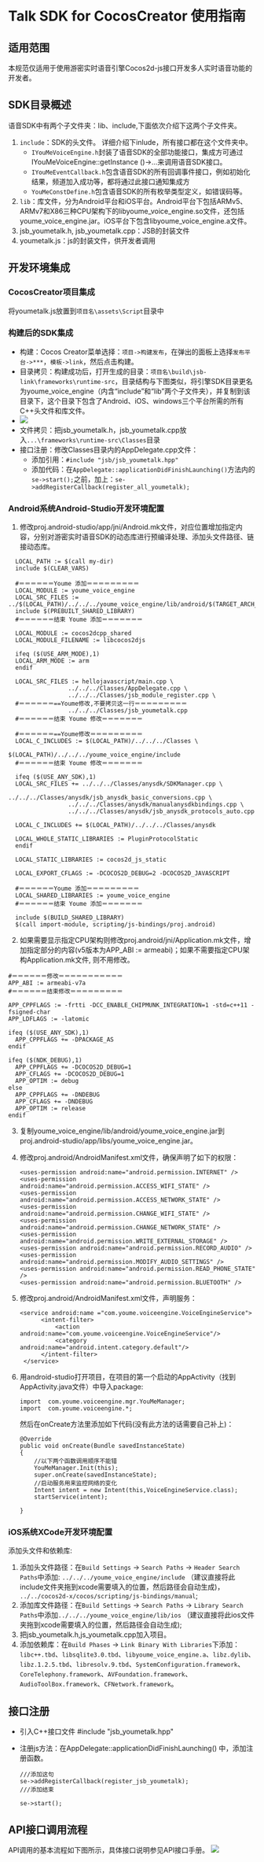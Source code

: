 # Talk SDK for CocosCreator 使用指南

## 适用范围

本规范仅适用于使用游密实时语音引擎Cocos2d-js接口开发多人实时语音功能的开发者。

## SDK目录概述

语音SDK中有两个子文件夹：lib、include,下面依次介绍下这两个子文件夹。

1. `include`：SDK的头文件。
详细介绍下inlude，所有接口都在这个文件夹中。
    * `IYouMeVoiceEngine.h`封装了语音SDK的全部功能接口，集成方可通过IYouMeVoiceEngine::getInstance ()->…来调用语音SDK接口。
    * `IYouMeEventCallback.h`包含语音SDK的所有回调事件接口，例如初始化结果，频道加入成功等，都将通过此接口通知集成方
    * `YouMeConstDefine.h`包含语音SDK的所有枚举类型定义，如错误码等。
2. `lib`：库文件，分为Android平台和iOS平台。Android平台下包括ARMv5、ARMv7和X86三种CPU架构下的libyoume_voice_engine.so文件，还包括youme_voice_engine.jar。iOS平台下包含libyoume_voice_engine.a文件。
3. jsb_youmetalk.h, jsb_youmetalk.cpp：JSB的封装文件
4. youmetalk.js：js的封装文件，供开发者调用

## 开发环境集成
### CocosCreator项目集成

将youmetalk.js放置到`项目名\assets\Script`目录中

### 构建后的SDK集成
* 构建：Cocos Creator菜单选择：`项目->构建发布`，在弹出的面板上选择`发布平台->***`，`模板->link`，然后点击构建。
* 目录拷贝：构建成功后，打开生成的目录：`项目名\build\jsb-link\frameworks\runtime-src`，目录结构与下图类似，将引擎SDK目录更名为youme_voice_engine（内含“include”和“lib”两个子文件夹），并复制到该目录下，这个目录下包含了Android、iOS、windows三个平台所需的所有C++头文件和库文件。
* ![](https://www.youme.im/doc/images/talk_cocos_project_directory.png)
* 文件拷贝：把jsb_youmetalk.h，jsb_youmetalk.cpp放入`...\frameworks\runtime-src\Classes`目录
* 接口注册：修改Classes目录内的AppDelegate.cpp文件：
	* 添加引用：`#include "jsb/jsb_youmetalk.hpp"`
	* 添加代码：在`AppDelegate::applicationDidFinishLaunching()`方法内的`se->start();`之前，加上：`se->addRegisterCallback(register_all_youmetalk);`

### Android系统Android-Studio开发环境配置

1. 修改proj.android-studio/app/jni/Android.mk文件，对应位置增加指定内容，分别对游密实时语音SDK的动态库进行预编译处理、添加头文件路径、链接动态库。

  ``` Shell
    LOCAL_PATH := $(call my-dir)
    include $(CLEAR_VARS)

    #＝＝＝＝＝＝Youme 添加＝＝＝＝＝＝＝＝＝
    LOCAL_MODULE := youme_voice_engine
    LOCAL_SRC_FILES := ../$(LOCAL_PATH)/../../../youme_voice_engine/lib/android/$(TARGET_ARCH_ABI)/libyoume_voice_engine.so
    include $(PREBUILT_SHARED_LIBRARY)
    #＝＝＝＝＝＝结束 Youme 添加＝＝＝＝＝＝＝

    LOCAL_MODULE := cocos2dcpp_shared
    LOCAL_MODULE_FILENAME := libcocos2djs

	ifeq ($(USE_ARM_MODE),1)
	LOCAL_ARM_MODE := arm
	endif

    LOCAL_SRC_FILES := hellojavascript/main.cpp \
				   ../../../Classes/AppDelegate.cpp \
				   ../../../Classes/jsb_module_register.cpp \
    #＝＝＝＝＝＝==Youme修改,不要拷贝这一行＝＝＝＝＝＝＝＝＝
                   ../../../Classes/jsb_youmetalk.cpp
    #＝＝＝＝＝＝结束 Youme 修改＝＝＝＝＝＝＝

    #＝＝＝＝＝＝==Youme修改＝＝＝＝＝＝＝＝＝
    LOCAL_C_INCLUDES := $(LOCAL_PATH)/../../../Classes \
                        $(LOCAL_PATH)/../../../youme_voice_engine/include
    #＝＝＝＝＝＝结束 Youme 修改＝＝＝＝＝＝＝

	ifeq ($(USE_ANY_SDK),1)
	LOCAL_SRC_FILES += ../../../Classes/anysdk/SDKManager.cpp \
				   ../../../Classes/anysdk/jsb_anysdk_basic_conversions.cpp \
				   ../../../Classes/anysdk/manualanysdkbindings.cpp \
				   ../../../Classes/anysdk/jsb_anysdk_protocols_auto.cpp

	LOCAL_C_INCLUDES += $(LOCAL_PATH)/../../../Classes/anysdk

	LOCAL_WHOLE_STATIC_LIBRARIES := PluginProtocolStatic
	endif

    LOCAL_STATIC_LIBRARIES := cocos2d_js_static

	LOCAL_EXPORT_CFLAGS := -DCOCOS2D_DEBUG=2 -DCOCOS2D_JAVASCRIPT

    #＝＝＝＝＝＝Youme 添加＝＝＝＝＝＝＝＝＝
    LOCAL_SHARED_LIBRARIES := youme_voice_engine
    #＝＝＝＝＝＝结束 Youme 添加＝＝＝＝＝＝＝

    include $(BUILD_SHARED_LIBRARY)
	$(call import-module, scripting/js-bindings/proj.android)

  ```

2. 如果需要显示指定CPU架构则修改proj.android/jni/Application.mk文件，增加指定部分的内容(v5版本为APP_ABI := armeabi)；如果不需要指定CPU架构Application.mk文件, 则不用修改。

  ``` Shell
  #＝＝＝＝＝＝修改＝＝＝＝＝＝＝＝＝＝＝
  APP_ABI := armeabi-v7a
  #＝＝＝＝＝＝结束修改＝＝＝＝＝＝＝＝＝

  APP_CPPFLAGS := -frtti -DCC_ENABLE_CHIPMUNK_INTEGRATION=1 -std=c++11 -fsigned-char
  APP_LDFLAGS := -latomic

  ifeq ($(USE_ANY_SDK),1)
    APP_CPPFLAGS += -DPACKAGE_AS
  endif

  ifeq ($(NDK_DEBUG),1)
  	APP_CPPFLAGS += -DCOCOS2D_DEBUG=1
  	APP_CFLAGS += -DCOCOS2D_DEBUG=1
  	APP_OPTIM := debug
  else
  	APP_CPPFLAGS += -DNDEBUG
  	APP_CFLAGS += -DNDEBUG
  	APP_OPTIM := release
  endif

  ```

3. 复制youme_voice_engine/lib/android/youme_voice_engine.jar到proj.android-studio/app/libs/youme_voice_engine.jar。

4. 修改proj.android/AndroidManifest.xml文件，确保声明了如下的权限：

    ```
    <uses-permission android:name="android.permission.INTERNET" />
    <uses-permission android:name="android.permission.ACCESS_WIFI_STATE" />
    <uses-permission android:name="android.permission.ACCESS_NETWORK_STATE" />
    <uses-permission android:name="android.permission.CHANGE_WIFI_STATE" />
    <uses-permission android:name="android.permission.CHANGE_NETWORK_STATE" />
    <uses-permission android:name="android.permission.WRITE_EXTERNAL_STORAGE" />
    <uses-permission android:name="android.permission.RECORD_AUDIO" />
    <uses-permission android:name="android.permission.MODIFY_AUDIO_SETTINGS" />
    <uses-permission android:name="android.permission.READ_PHONE_STATE" />
    <uses-permission android:name="android.permission.BLUETOOTH" />
    ```

5. 修改proj.android/AndroidManifest.xml文件，声明服务：

    ```
    <service android:name ="com.youme.voiceengine.VoiceEngineService">
          <intent-filter>
              <action android:name="com.youme.voiceengine.VoiceEngineService"/>
              <category android:name="android.intent.category.default"/>
          </intent-filter>
     </service>
    ```

6. 用android-studio打开项目，在项目的第一个启动的AppActivity（找到AppActivity.java文件）中导入package:

    ```
    import  com.youme.voiceengine.mgr.YouMeManager;
    import  com.youme.voiceengine.*;
    ```
    然后在onCreate方法里添加如下代码(没有此方法的话需要自己补上)：

    ```
    @Override
    public void onCreate(Bundle savedInstanceState)
    {
        //以下两个函数调用顺序不能错
        YouMeManager.Init(this);
        super.onCreate(savedInstanceState);
        //启动服务用来监控网络的变化
        Intent intent = new Intent(this,VoiceEngineService.class);
        startService(intent);

    }
    ```

### iOS系统XCode开发环境配置

添加头文件和依赖库:
1. 添加头文件路径：在`Build Settings` -> `Search Paths` -> `Header Search Paths`中添加:
    `../../../youme_voice_engine/include`  （建议直接将此include文件夹拖到xcode需要填入的位置，然后路径会自动生成)，
    `../../cocos2d-x/cocos/scripting/js-bindings/manual`;
2. 添加库文件路径：在`Build Settings` -> `Search Paths` -> `Library Search Paths`中添加`../../../youme_voice_engine/lib/ios` （建议直接将此ios文件夹拖到xcode需要填入的位置，然后路径会自动生成);
3. 把jsb_youmetalk.h,js_youmetalk.cpp加入项目。
4. 添加依赖库：在`Build Phases`  -> `Link Binary With Libraries`下添加：`libc++.tbd`、`libsqlite3.0.tbd`、`libyoume_voice_engine.a`、`libz.dylib`、`libz.1.2.5.tbd`、`libresolv.9.tbd`、`SystemConfiguration.framework`、`CoreTelephony.framework`、`AVFoundation.framework`、`AudioToolBox.framework`、`CFNetwork.framework`。

## 接口注册
* 引入C++接口文件 #include "jsb_youmetalk.hpp"
* 注册js方法：在AppDelegate::applicationDidFinishLaunching() 中，添加注册函数。

    ```
    ///添加这句
    se->addRegisterCallback(register_jsb_youmetalk);
    ///添加结束

    se->start();

    ```


## API接口调用流程
API调用的基本流程如下图所示，具体接口说明参见API接口手册。
![](https://www.youme.im/doc/images/talk_shixutu.png)




